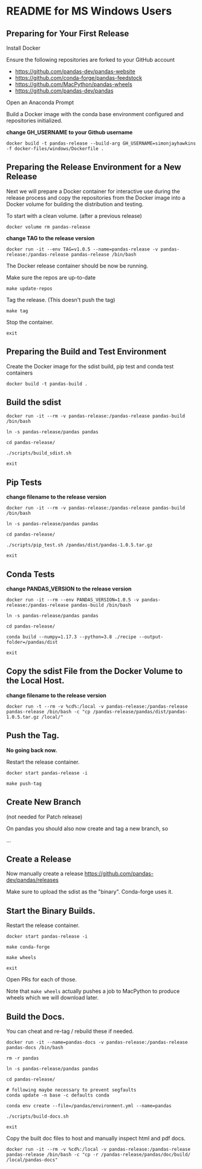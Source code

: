 # README for MS Windows Users

## Preparing for Your First Release

Install Docker

Ensure the following repositories are forked to your GitHub account
  - https://github.com/pandas-dev/pandas-website
  - https://github.com/conda-forge/pandas-feedstock
  - https://github.com/MacPython/pandas-wheels
  - https://github.com/pandas-dev/pandas   

Open an Anaconda Prompt
<!-- 
TODO: resolve git bash Docker volume issues so that make can be used on host
 -->

Build a Docker image with the conda base environment configured and repositories initialized.

**change GH_USERNAME to your Github username**

```
docker build -t pandas-release --build-arg GH_USERNAME=simonjayhawkins -f docker-files/windows/Dockerfile .
```

## Preparing the Release Environment for a New Release

Next we will prepare a Docker container for interactive use during the release process and copy the repositories
from the Docker image into a Docker volume for building the distribution and testing.

To start with a clean volume. (after a previous release)

```
docker volume rm pandas-release
```

**change TAG to the release version**
```
docker run -it --env TAG=v1.0.5 --name=pandas-release -v pandas-release:/pandas-release pandas-release /bin/bash
```

The Docker release container should be now be running.

Make sure the repos are up-to-date
<!-- 
TODO: also make sure conda environment is up-to-date and pandas-release repo is up-to-date if
re-using an older Docker image
 -->
```
make update-repos
```

Tag the release. (This doesn't push the tag)

```
make tag
```

Stop the container.
```
exit
```

## Preparing the Build and Test Environment


Create the Docker image for the sdist build, pip test and conda test containers
<!-- 
TODO: maybe update the image with apt-get for cached build
 -->
```
docker build -t pandas-build .
```

## Build the sdist
<!-- 
TODO: some of the next steps are repetative. set WORKDIR and symlink to /pandas in pandas-build Docker image instead
TODO: add container name (as in Makefile) and do not destroy container on exit
 -->
```
docker run -it --rm -v pandas-release:/pandas-release pandas-build /bin/bash

ln -s pandas-release/pandas pandas

cd pandas-release/

./scripts/build_sdist.sh

exit
```

## Pip Tests
<!-- 
TODO: avoid need to pass explicit filename below
TODO: add container name (as in Makefile) and do not destroy container on exit
 -->

**change filename to the release version**

```
docker run -it --rm -v pandas-release:/pandas-release pandas-build /bin/bash

ln -s pandas-release/pandas pandas

cd pandas-release/

./scripts/pip_test.sh /pandas/dist/pandas-1.0.5.tar.gz

exit

```

## Conda Tests
<!-- 
TODO: add container name (as in Makefile) and do not destroy container on exit
TODO: avoid need to re-type version below
 -->
 **change PANDAS_VERSION to the release version**

```
docker run -it --rm --env PANDAS_VERSION=1.0.5 -v pandas-release:/pandas-release pandas-build /bin/bash

ln -s pandas-release/pandas pandas

cd pandas-release/

conda build --numpy=1.17.3 --python=3.8 ./recipe --output-folder=/pandas/dist

exit

```

## Copy the sdist File from the Docker Volume to the Local Host.
<!-- 
TODO: avoid need to enter specific filename below (maybe just copy contents of dist directory instead)
 -->
**change filename to the release version**

```
docker run -t --rm -v %cd%:/local -v pandas-release:/pandas-release pandas-release /bin/bash -c "cp /pandas-release/pandas/dist/pandas-1.0.5.tar.gz /local/"
```

## Push the Tag. 

**No going back now.**

Restart the release container.
<!-- 
TODO: does this need to be in interactive mode 
 -->
```
docker start pandas-release -i

make push-tag
```

## Create New Branch
(not needed for Patch release)

On pandas you should also now create and tag a new branch, so

...

## Create a Release

Now manually create a release https://github.com/pandas-dev/pandas/releases

Make sure to upload the sdist as the "binary". Conda-forge uses it.


## Start the Binary Builds.

Restart the release container.

```
docker start pandas-release -i

make conda-forge

make wheels

exit
```

Open PRs for each of those.

Note that `make wheels` actually pushes a job to MacPython to produce wheels which we will download later.


## Build the Docs.
You can cheat and re-tag / rebuild these if needed.
<!-- 
TODO build an intermediate doc image (and why pandas conda env not in Docker image?)
 -->
```
docker run -it --name=pandas-docs -v pandas-release:/pandas-release pandas-docs /bin/bash

rm -r pandas

ln -s pandas-release/pandas pandas

cd pandas-release/

# following maybe necessary to prevent segfaults
conda update -n base -c defaults conda

conda env create --file=/pandas/environment.yml --name=pandas

./scripts/build-docs.sh

exit
```

Copy the built doc files to host and manually inspect html and pdf docs.

```
docker run -it --rm -v %cd%:/local -v pandas-release:/pandas-release pandas-release /bin/bash -c "cp -r /pandas-release/pandas/doc/build/ /local/pandas-docs"
```

